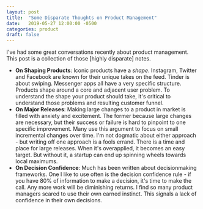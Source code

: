 ```yaml
---
layout: post
title:  "Some Disparate Thoughts on Product Management"
date:   2019-05-27 12:00:00 -0500
categories: product
draft: false
---
```


I've had some great conversations recently about product management. This post is a collection of those [highly disparate] notes.

* **On Shaping Products**: Iconic products have a _shape_. Instagram, Twitter and Facebook are known for their unique takes on the feed. Tinder is about swiping. Messenger apps all have a very specific structure. Products shape around a core and adjacent user problem. To understand the shape your product should take, it's critical to understand those problems and resulting customer funnel.
* **On Major Releases**: Making large changes to a product in market is filled with anxiety and excitement. The former because large changes are necessary, but their success or failure is hard to pinpoint to one specific improvement. Many use this argument to focus on small incremental changes over time. I'm not dogmatic about either approach - but writing off one approach is a fools errand. There is a time and place for large releases. When it's overapplied, it becomes an easy target. But without it, a startup can end up spinning wheels towards local maximums.
* **On Decision Confidence**: Much has been written about decisionmaking frameworks. One I like to use often is the decision confidence rule - if you have 80% of information to make a decision, it's time to make the call. Any more work will be diminishing returns. I find so many product managers scared to use their own earned instinct. This signals a lack of confidence in their own decisions.


